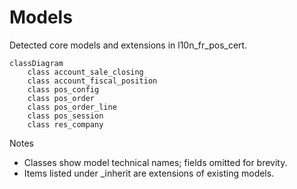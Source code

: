 # Models

Detected core models and extensions in l10n_fr_pos_cert.

```mermaid
classDiagram
    class account_sale_closing
    class account_fiscal_position
    class pos_config
    class pos_order
    class pos_order_line
    class pos_session
    class res_company
```

Notes
- Classes show model technical names; fields omitted for brevity.
- Items listed under _inherit are extensions of existing models.
